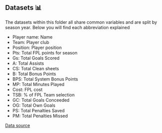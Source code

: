## Datasets :bar_chart:

The datasets within this folder all share common variables and are split by season year.
Below you will find each abbreviation explained

- Player name: Name
- Team: Player club
- Position: Player position
- Pts: Total FPL points for season
- Gs: Total Goals Scored
- A: Total Assists
- CS: Total Clean sheets
- B: Total Bonus Points
- BPS: Total System Bonus Points
- MP: Total Minutes Played
- Cost: FPL cost
- TSB: % of FPL Team selection
- GC: Total Goals Conceeded
- OG: Total Own Goals
- PS: Total Penalties Saved
- PM: Total Penalties Missed

[Data source](https://www.fantasynutmeg.com/history)
